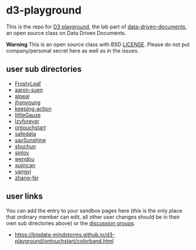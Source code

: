# d3-playground

This is the repo for [D3 playground](https://bigdata-mindstorms.github.io/d3-playground/), the lab part of [data-driven-documents](https://github.com/bigdata-mindstorms/data-driven-documents), an open source class on Data Driven Documents.

**Warning**
This is an open source class with BSD [LICENSE](LICENSE). Please do not put company/personal secret here as well as in the issues.


## user sub directories

- [FrostyLeaf](FrostyLeaf)
- [aaron-suen](aaron-suen)
- [alpeai](alpeai)
- [jhonyoung](jhonyoung)
- [keeping-action](keeping-action)
- [littleGauze](littleGauze)
- [lzyforever](lzyforever)
- [ontouchstart](ontouchstart)
- [safedata](safedata)
- [saySunshine](saySunshine)	
- [shuchun](shuchun)
- [sinlov](sinlov)
- [wendou](wendou)
- [xujincan](xujincan)
- [yangyi](yangyi)
- [zhang-fei](zhang-fei)

## user links

You can add the entry to your sandbox pages here (this is the only place that ordinary member can edit, all other user changes should be in their own sub directories above) or the [discussion groups](https://github.com/bigdata-mindstorms/data-driven-documents/blob/master/README.md#discussion-groups). 


- https://bigdata-mindstorms.github.io/d3-playground/ontouchstart/colorband.html
